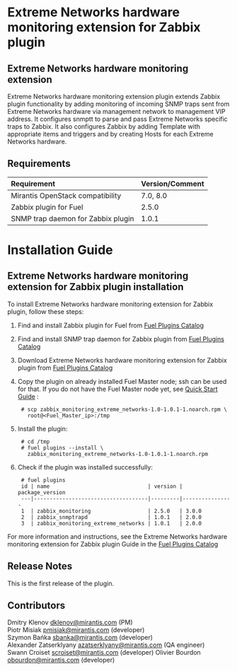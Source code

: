 Extreme Networks hardware monitoring extension for Zabbix plugin
================================================================

Extreme Networks hardware monitoring extension
----------------------------------------------

Extreme Networks hardware monitoring extension plugin extends Zabbix plugin
functionality by adding monitoring of incoming SNMP traps sent from Extreme
Networks hardware via management network to management VIP address.
It configures snmptt to parse and pass Extreme Networks specific traps to
Zabbix. It also configures Zabbix by adding Template with appropriate items
and triggers and by creating Hosts for each Extreme Networks hardware.

Requirements
------------

| Requirement                        | Version/Comment |
|:-----------------------------------|:----------------|
| Mirantis OpenStack compatibility   | 7.0, 8.0        |
| Zabbix plugin for Fuel             | 2.5.0           |
| SNMP trap daemon for Zabbix plugin | 1.0.1           |

Installation Guide
==================

Extreme Networks hardware monitoring extension for Zabbix plugin installation
-----------------------------------------------------------------------------

To install Extreme Networks hardware monitoring extension for Zabbix plugin,
follow these steps:

1. Find and install Zabbix plugin for Fuel from
    [Fuel Plugins Catalog](https://software.mirantis.com/fuel-plugins)

2. Find and install SNMP trap daemon for Zabbix plugin from
    [Fuel Plugins Catalog](https://software.mirantis.com/fuel-plugins)

3. Download Extreme Networks hardware monitoring extension for Zabbix plugin
    from [Fuel Plugins Catalog](https://software.mirantis.com/fuel-plugins)

4. Copy the plugin on already installed Fuel Master node; ssh can be used for
    that. If you do not have the Fuel Master node yet, see
    [Quick Start Guide](https://software.mirantis.com/quick-start/) :

        # scp zabbix_monitoring_extreme_networks-1.0-1.0.1-1.noarch.rpm \
          root@<Fuel_Master_ip>:/tmp

5. Install the plugin:

        # cd /tmp
        # fuel plugins --install \
          zabbix_monitoring_extreme_networks-1.0-1.0.1-1.noarch.rpm

6. Check if the plugin was installed successfully:

        # fuel plugins
        id | name                               | version | package_version
        ---|------------------------------------|---------|----------------
        1  | zabbix_monitoring                  | 2.5.0   | 3.0.0
        2  | zabbix_snmptrapd                   | 1.0.1   | 2.0.0
        3  | zabbix_monitoring_extreme_networks | 1.0.1   | 2.0.0

For more information and instructions, see the Extreme Networks hardware
monitoring extension for Zabbix plugin Guide in the
[Fuel Plugins Catalog](https://software.mirantis.com/fuel-plugins)

Release Notes
-------------

This is the first release of the plugin.

Contributors
------------

Dmitry Klenov <dklenov@mirantis.com> (PM)  
Piotr Misiak <pmisiak@mirantis.com> (developer)  
Szymon Bańka <sbanka@mirantis.com> (developer)  
Alexander Zatserklyany <azatserklyany@mirantis.com> (QA engineer)  
Swann Croiset <scroiset@mirantis.com> (developer)
Olivier Bourdon <obourdon@mirantis.com> (developer)
